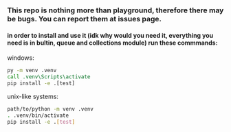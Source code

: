 ### This repo is nothing more than playground, therefore there may be bugs. You can report them at issues page.

#### in order to install and use it (idk why would you need it, everything you need is in bultin, queue and collections module) run these commmands:
windows:
```cmd
py -m venv .venv
call .venv\Scripts\activate
pip install -e .[test]
```
unix-like systems:
```sh
path/to/python -m venv .venv
. .venv/bin/activate
pip install -e .[test]
